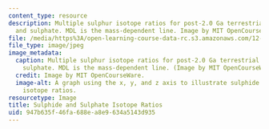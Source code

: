 ```yaml
---
content_type: resource
description: Multiple sulphur isotope ratios for post-2.0 Ga terrestrial sulphide
  and sulphate. MDL is the mass-dependent line. Image by MIT OpenCourseWare.
file: /media/https%3A/open-learning-course-data-rc.s3.amazonaws.com/12-491-non-conventional-light-stable-isotope-geochemistry-spring-2012/947b635f46fa688ea8e9634a5143d935_12-491s12-th.jpg
file_type: image/jpeg
image_metadata:
  caption: Multiple sulphur isotope ratios for post-2.0 Ga terrestrial sulphide and
    sulphate. MDL is the mass-dependent line. (Image by MIT OpenCourseWare.)
  credit: Image by MIT OpenCourseWare.
  image-alt: A graph using the x, y, and z axis to illustrate sulphide and sulphate
    isotope ratios.
resourcetype: Image
title: Sulphide and Sulphate Isotope Ratios
uid: 947b635f-46fa-688e-a8e9-634a5143d935
---
```


